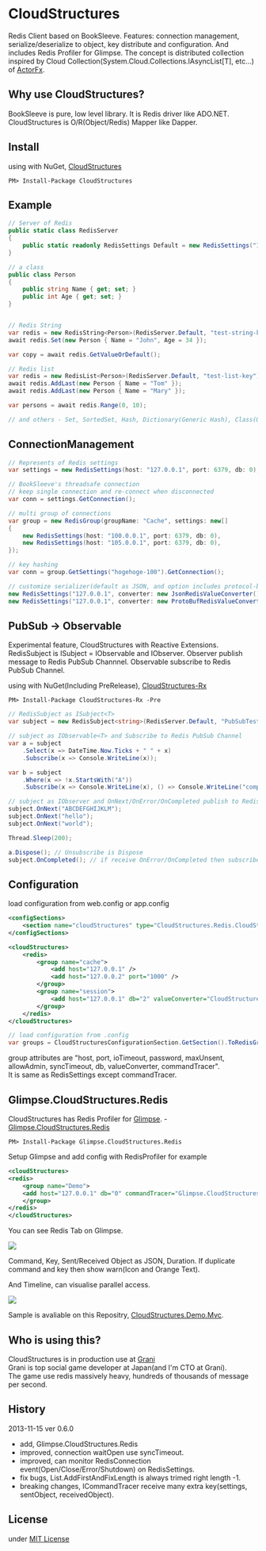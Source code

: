 CloudStructures
===============
Redis Client based on BookSleeve. Features: connection management, serialize/deserialize to object, key distribute and configuration. And includes Redis Profiler for Glimpse. The concept is distributed collection inspired by Cloud Collection(System.Cloud.Collections.IAsyncList[T], etc...) of [ActorFx](http://actorfx.codeplex.com/).

Why use CloudStructures?
---
BookSleeve is pure, low level library. It is Redis driver like ADO.NET. CloudStructures is O/R(Object/Redis) Mapper like Dapper.

Install
---
using with NuGet, [CloudStructures](https://nuget.org/packages/CloudStructures/)
```
PM> Install-Package CloudStructures
```

Example
---
```csharp
// Server of Redis
public static class RedisServer
{
    public static readonly RedisSettings Default = new RedisSettings("127.0.0.1");
}

// a class
public class Person
{
    public string Name { get; set; }
    public int Age { get; set; }
}


// Redis String
var redis = new RedisString<Person>(RedisServer.Default, "test-string-key");
await redis.Set(new Person { Name = "John", Age = 34 });

var copy = await redis.GetValueOrDefault();

// Redis list
var redis = new RedisList<Person>(RedisServer.Default, "test-list-key");
await redis.AddLast(new Person { Name = "Tom" });
await redis.AddLast(new Person { Name = "Mary" });

var persons = await redis.Range(0, 10);

// and others - Set, SortedSet, Hash, Dictionary(Generic Hash), Class(Object-Hash-Mapping)
```

ConnectionManagement
---
```csharp
// Represents of Redis settings
var settings = new RedisSettings(host: "127.0.0.1", port: 6379, db: 0);

// BookSleeve's threadsafe connection
// keep single connection and re-connect when disconnected
var conn = settings.GetConnection();

// multi group of connections
var group = new RedisGroup(groupName: "Cache", settings: new[]
{
    new RedisSettings(host: "100.0.0.1", port: 6379, db: 0),
    new RedisSettings(host: "105.0.0.1", port: 6379, db: 0),
});

// key hashing
var conn = group.GetSettings("hogehoge-100").GetConnection();

// customize serializer(default as JSON, and option includes protocol-buffers)
new RedisSettings("127.0.0.1", converter: new JsonRedisValueConverter());
new RedisSettings("127.0.0.1", converter: new ProtoBufRedisValueConverter());
```

PubSub -> Observable
---
Experimental feature, CloudStructures with Reactive Extensions. RedisSubject is ISubject = IObservable and IObserver. Observer publish message to Redis PubSub Channnel. Observable subscribe to Redis PubSub Channel.

using with NuGet(Including PreRelease), [CloudStructures-Rx](https://nuget.org/packages/CloudStructures-Rx/)
```
PM> Install-Package CloudStructures-Rx -Pre
```

```csharp
// RedisSubject as ISubject<T>
var subject = new RedisSubject<string>(RedisServer.Default, "PubSubTest");

// subject as IObservable<T> and Subscribe to Redis PubSub Channel
var a = subject
    .Select(x => DateTime.Now.Ticks + " " + x)
    .Subscribe(x => Console.WriteLine(x));

var b = subject
    .Where(x => !x.StartsWith("A"))
    .Subscribe(x => Console.WriteLine(x), () => Console.WriteLine("completed!"));

// subject as IObserver and OnNext/OnError/OnCompleted publish to Redis PubSub Channel
subject.OnNext("ABCDEFGHIJKLM");
subject.OnNext("hello");
subject.OnNext("world");

Thread.Sleep(200);

a.Dispose(); // Unsubscribe is Dispose
subject.OnCompleted(); // if receive OnError/OnCompleted then subscriber is unsubscribed
```

Configuration
---
load configuration from web.config or app.config

```xml
<configSections>
    <section name="cloudStructures" type="CloudStructures.Redis.CloudStructuresConfigurationSection, CloudStructures" />
</configSections>

<cloudStructures>
    <redis>
        <group name="cache">
            <add host="127.0.0.1" />
            <add host="127.0.0.2" port="1000" />
        </group>
        <group name="session">
            <add host="127.0.0.1" db="2" valueConverter="CloudStructures.Redis.ProtoBufRedisValueConverter, CloudStructures" />
        </group>
    </redis>
</cloudStructures>
```

```csharp
// load configuration from .config
var groups = CloudStructuresConfigurationSection.GetSection().ToRedisGroups();
```

group attributes are "host, port, ioTimeout, password, maxUnsent, allowAdmin, syncTimeout, db, valueConverter, commandTracer".  
It is same as RedisSettings except commandTracer.

Glimpse.CloudStructures.Redis
---
CloudStructures has Redis Profiler for [Glimpse](http://getglimpse.com/). - [Glimpse.CloudStructures.Redis](https://nuget.org/packages/Glimpse.CloudStructures.Redis/)

```
PM> Install-Package Glimpse.CloudStructures.Redis
```

Setup Glimpse and add config with RedisProfiler for example

```xml
<cloudStructures>
<redis>
    <group name="Demo">
    <add host="127.0.0.1" db="0" commandTracer="Glimpse.CloudStructures.Redis.RedisProfiler, Glimpse.CloudStructures.Redis" />
    </group>
</redis>
</cloudStructures>
```

You can see Redis Tab on Glimpse.

![](http://i.imgur.com/QZ7hZu6.jpg)

Command, Key, Sent/Received Object as JSON, Duration. If duplicate command and key then show warn(Icon and Orange Text).

And Timeline, can visualise parallel access.

![](http://i.imgur.com/yqzAIzk.jpg)

Sample is avaliable on this Repositry, [CloudStructures.Demo.Mvc](https://github.com/neuecc/CloudStructures/tree/master/CloudStructures.Demo.Mvc).

Who is using this?
---
CloudStructures is in production use at [Grani](http://grani.jp/)  
Grani is top social game developer at Japan(and I'm CTO at Grani).  
The game use redis massively heavy, hundreds of thousands of message per second.

History
---
2013-11-15 ver 0.6.0
* add, Glimpse.CloudStructures.Redis
* improved, connection waitOpen use syncTimeout.
* improved, can monitor RedisConnection event(Open/Close/Error/Shutdown) on RedisSettings.
* fix bugs, List.AddFirstAndFixLength is always trimed right length -1.
* breaking changes, ICommandTracer receive many extra key(settings, sentObject, receivedObject).

License
---
under [MIT License](http://opensource.org/licenses/MIT)
